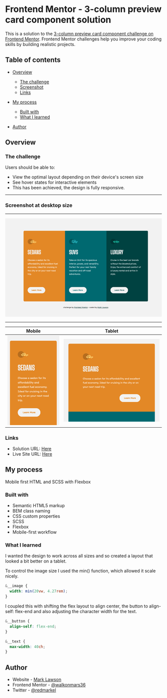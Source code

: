 # Frontend Mentor - 3-column preview card component solution

This is a solution to the [3-column preview card component challenge on Frontend Mentor](https://www.frontendmentor.io/challenges/3column-preview-card-component-pH92eAR2-). Frontend Mentor challenges help you improve your coding skills by building realistic projects.

## Table of contents

- [Overview](#overview)
  - [The challenge](#the-challenge)
  - [Screenshot](#screenshot)
  - [Links](#links)
- [My process](#my-process)

  - [Built with](#built-with)
  - [What I learned](#what-i-learned)

- [Author](#author)

## Overview

### The challenge

Users should be able to:

- View the optimal layout depending on their device's screen size
- See hover states for interactive elements
- This has been achieved, the design is fully responsive.

---

### Screenshot at desktop size

---

![3 column preview card at desktop size](./readme-images/%20screenshot%203-column%20preview%20card%20component.png)

---

|                   Mobile                   |                   Tablet                   |
| :----------------------------------------: | :----------------------------------------: |
| ![](./readme-images/Screenshot-mobile.png) | ![](./readme-images/Screenshot-tablet.png) |

### Links

- Solution URL: [Here](https://www.frontendmentor.io/solutions/mobile-first-solution-using-flexbox-m12rpuBcvB)
- Live Site URL: [Here](https://3-column-preview-card-component-wom.netlify.app/)

## My process

Mobile first HTML and SCSS with Flexbox

### Built with

- Semantic HTML5 markup
- BEM class naming
- CSS custom properties
- SCSS
- Flexbox
- Mobile-first workflow

### What I learned

I wanted the design to work across all sizes and so created a layout that looked a bit better on a tablet.

To control the image size I used the min() function, which allowed it scale nicely.

```css
&__image {
  width: min(20vw, 4.27rem);
}
```

I coupled this with shifting the flex layout to align center, the button to align-self: flex-end and also adjusting the character width for the text.

```css
&__button {
  align-self: flex-end;
}
```

```css
&__text {
  max-width: 40ch;
}
```

## Author

- Website - [Mark Lawson](https://walkonmars.dev/)
- Frontend Mentor - [@walkonmars36](https://www.frontendmentor.io/profile/walkonmars36)
- Twitter - [@redmarkel](https://www.twitter.com/redmarkel)

